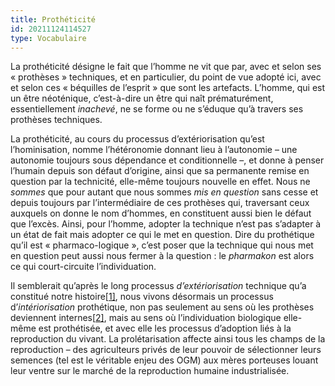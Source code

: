 ```yaml
---
title: Prothéticité
id: 20211124114527
type: Vocabulaire
---
```


La prothéticité désigne le fait que l’homme ne vit que par, avec et selon ses « prothèses » techniques, et en particulier, du point de vue adopté ici, avec et selon ces « béquilles de l’esprit » que sont les artefacts. L’homme, qui est un être néoténique, c’est-à-dire un être qui naît prématurément, essentiellement *inachevé*, ne se forme ou ne s’éduque qu’à travers ses prothèses techniques.

La prothéticité, au cours du processus d’extériorisation qu’est l’hominisation, nomme l’hétéronomie donnant lieu à l’autonomie – une autonomie toujours sous dépendance et conditionnelle –, et donne à penser l’humain depuis son défaut d’origine, ainsi que sa permanente remise en question par la technicité, elle-même toujours nouvelle en effet. Nous ne *sommes* que pour autant que nous sommes *mis en question* sans cesse et depuis toujours par l’intermédiaire de ces prothèses qui, traversant ceux auxquels on donne le nom d’hommes, en constituent aussi bien le défaut que l’excès. Ainsi, pour l’homme, adopter la technique n’est pas s’adapter à un état de fait mais adopter ce qui le met en question. Dire du prothétique qu’il est « pharmaco-logique », c’est poser que la technique qui nous met en question peut aussi nous fermer à la question : le *pharmakon* est alors ce qui court-circuite l’individuation.

Il semblerait qu’après le long processus *d’extériorisation* technique qu’a constitué notre histoire[[1\]](https://arsindustrialis.org/vocabulaire-protheticite#_ftn1), nous vivons désormais un processus d’*intériorisation* prothétique, non pas seulement au sens où les prothèses deviennent internes[[2\]](https://arsindustrialis.org/vocabulaire-protheticite#_ftn2), mais au sens où l’individuation biologique elle-même est prothétisée, et avec elle les processus d’adoption liés à la reproduction du vivant. La prolétarisation affecte ainsi tous les champs de la reproduction – des agriculteurs privés de leur pouvoir de sélectionner leurs semences (tel est le véritable enjeu des OGM) aux mères porteuses louant leur ventre sur le marché de la reproduction humaine industrialisée.
